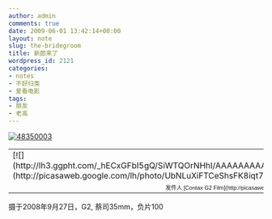 ```yaml
---
author: admin
comments: true
date: 2009-06-01 13:42:14+00:00
layout: note
slug: the-bridegroom
title: 新郎来了
wordpress_id: 2121
categories:
- notes
- 不好归类
- 爱看电影
tags:
- 朋友
- 老高
---
```


[![48350003](http://farm4.static.flickr.com/3322/3581535347_509965230d.jpg)](http://www.flickr.com/photos/lookoo/3581535347/)

<table style="width:auto;" ><tr >
<td >[![](http://lh3.ggpht.com/_hECxGFbI5gQ/SiWTQOrNHhI/AAAAAAAAAIg/vmwKBQQXJfE/s400/48350003.jpg)](http://picasaweb.google.com/lh/photo/UbNLuXiFTCeShsFK8iqt7g?feat=embedwebsite)
</td></tr><tr >
<td style="font-family:arial,sans-serif; font-size:11px; text-align:right" >发件人 [Contax G2 Film](http://picasaweb.google.com/baibanbao.net/ContaxG2Film?feat=embedwebsite)
</td></tr></table>

摄于2008年9月27日，G2, 蔡司35mm，负片100

